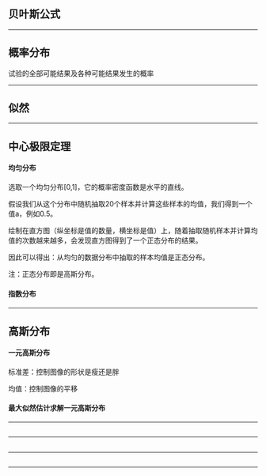## 贝叶斯公式


---

## 概率分布

试验的全部可能结果及各种可能结果发生的概率

---




## 似然


---

## 中心极限定理

#### 均匀分布

选取一个均匀分布[0,1]，它的概率密度函数是水平的直线。

假设我们从这个分布中随机抽取20个样本并计算这些样本的均值，我们得到一个值a，例如0.5。

绘制在直方图（纵坐标是值的数量，横坐标是值）上，随着抽取随机样本并计算均值的次数越来越多，会发现直方图得到了一个正态分布的结果。

因此可以得出：从均匀的数据分布中抽取的样本均值是正态分布。

注：正态分布即是高斯分布。

#### 指数分布



#### 

---

## 高斯分布

#### 一元高斯分布

标准差：控制图像的形状是瘦还是胖

均值：控制图像的平移

#### 最大似然估计求解一元高斯分布

---

## 



---

##

---

##

---